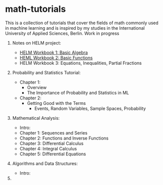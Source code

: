 # math-tutorials
This is a collection of tutorials that cover the fields of math commonly used in machine learning and is inspired by my studies in the International University of Applied Sciences, Berlin. Work in progress


1) Notes on HELM project:
   - [HELM Workbook 1: Basic Algebra](helm_1_basic_algebra.ipynb)
   - [HEML Workbook 2: Basic Functions](helm_2_basic_functions.ipynb)
   - HELM Workbook 3: Equations, Inequalities, Partial Fractions

2) Probability and Statistics Tutorial:
   - Chapter 1:
      - Overview
      - The Importance of Probability and Statistics in ML
   - Chapter 2:
      - Getting Good with the Terms
        - Events, Random Variables, Sample Spaces, Probability
3) Mathematical Analysis:
   - Intro:
   - Chapter 1: Sequences and Series
   - Chapter 2: Functions and Inverse Functions
   - Chapter 3: Differential Calculus
   - Chapter 4: Integral Calculus
   - Chapter 5: Differential Equations
  
4) Algorithms and Data Structures:
   - Intro: 
6) 
   

